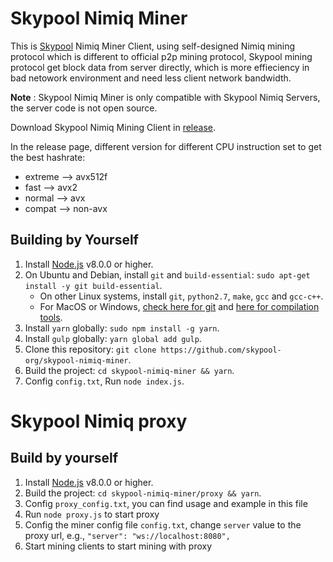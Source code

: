 # Skypool Nimiq Miner

This is [Skypool](https://nimiq.skypool.org) Nimiq Miner Client, using self-designed Nimiq mining protocol which is different to official p2p mining protocol, Skypool mining protocol get block data from server directly, which is more effieciency in bad netowork environment and need less client network bandwidth.

**Note** : Skypool Nimiq Miner is only compatible with Skypool Nimiq Servers, the server code is not open source.

Download Skypool Nimiq Mining Client in [release](https://github.com/skypool-org/skypool-nimiq-miner/releases).

In the release page, different version for different CPU instruction set to get the best hashrate:
* extreme --> avx512f
* fast --> avx2
* normal --> avx
* compat --> non-avx

## Building by Yourself

1. Install [Node.js](https://nodejs.org) v8.0.0 or higher.
2. On Ubuntu and Debian, install `git` and `build-essential`: `sudo apt-get install -y git build-essential`.
    - On other Linux systems, install `git`, `python2.7`, `make`, `gcc` and `gcc-c++`.
    - For MacOS or Windows, [check here for git](https://git-scm.com/downloads) and [here for compilation tools](https://github.com/nodejs/node-gyp#on-mac-os-x).
3. Install `yarn` globally: `sudo npm install -g yarn`.
4. Install `gulp` globally:  `yarn global add gulp`.
5. Clone this repository: `git clone https://github.com/skypool-org/skypool-nimiq-miner`.
6. Build the project: `cd skypool-nimiq-miner && yarn`.
7. Config `config.txt`, Run `node index.js`.


# Skypool Nimiq proxy

## Build by yourself
1. Install [Node.js](https://nodejs.org/) v8.0.0 or higher.
2. Build the project: `cd skypool-nimiq-miner/proxy && yarn`.
3. Config `proxy_config.txt`, you can find usage and example in this file
4. Run `node proxy.js` to start proxy
5. Config the miner config file `config.txt`, change `server` value to the proxy url, e.g., `"server": "ws://localhost:8080",`
6. Start mining clients to start mining with proxy
